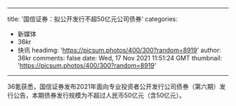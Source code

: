 
---
title: '国信证券：拟公开发行不超50亿元公司债券'
categories: 
 - 新媒体
 - 36kr
 - 快讯
headimg: 'https://picsum.photos/400/300?random=8919'
author: 36kr
comments: false
date: Wed, 17 Nov 2021 11:51:24 GMT
thumbnail: 'https://picsum.photos/400/300?random=8919'
---

<div>   
36氪获悉，国信证券发布2021年面向专业投资者公开发行公司债券（第六期）发行公告，本期债券发行规模为不超过人民币50亿元（含50亿元）。  
</div>
            